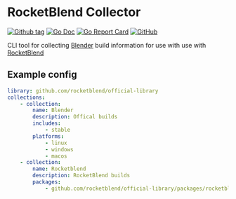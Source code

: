 # RocketBlend Collector

[![Github tag](https://badgen.net/github/tag/rocketblend/rocketblend-collector)](https://github.com/rocketblend/rocketblend-collector/tags)
[![Go Doc](https://img.shields.io/badge/go-documentation-blue.svg?style=flat-square)](https://pkg.go.dev/github.com/rocketblend/rocketblend-collector)
[![Go Report Card](https://goreportcard.com/badge/github.com/rocketblend/rocketblend-collector)](https://goreportcard.com/report/github.com/rocketblend/rocketblend-collector)
[![GitHub](https://img.shields.io/github/license/rocketblend/rocketblend-collector)](https://github.com/rocketblend/rocketblend-collector/blob/master/LICENSE)

CLI tool for collecting [Blender](https://www.blender.org/) build information for use with use with [RocketBlend](https://github.com/rocketblend/rocketblend)

## Example config

```yaml
library: github.com/rocketblend/official-library
collections:
    - collection:
        name: Blender
        description: Offical builds
        includes:
            - stable
        platforms:
            - linux
            - windows
            - macos
    - collection:
        name: Rocketblend
        description: RocketBlend builds
        packages:
            - github.com/rocketblend/official-library/packages/rocketblend/0.1.0
```